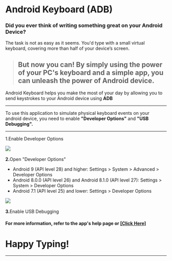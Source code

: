 # Android Keyboard (ADB)
### Did you ever think of writing something great on your Android Device?
The task is not as easy as it seems. You'd type with a small virtual keyboard, covering more than half of your device’s screen.
> ## But now you can! By simply using the power of your PC's keyboard and a simple app, you can **unleash the power of Android device**.
Android Keyboard helps you make the most of your day by allowing you to send keystrokes to your Android device using **ADB**
<hr>


<p>        To use this application to simulate physical keyboard events on your android device,
        you need to enable <strong>"Developer Options"</strong> and <strong>"USB Debugging".</strong></p>

        
<hr>
<p>1.</strong>Enable Developer Options</img></p>
<p><img src="https://developer.android.com/static/studio/images/run/dev-options-pixel_2x.png"><br><br><strong>2.</strong>Open "Developer Options"
<ul>
        <li>Android 9 (API level 28) and higher: Settings > System > Advanced > Developer Options</li>
        <li>Android 8.0.0 (API level 26) and Android 8.1.0 (API level 27): Settings > System > Developer Options</li>
        <li>Android 7.1 (API level 25) and lower: Settings > Developer Options</li>
</ul>
<p><img src="https://developer.android.com/static/studio/images/run/dev-options-debug_2x.png"><br><br><strong>3.</strong>Enable USB Debugging</img></p>
<h4>For more information, refer to the app's help page or <a href="https://developer.android.com/studio/debug/dev-options">[Click Here]</a>
  <h1>Happy Typing!</h1>
  <hr>
